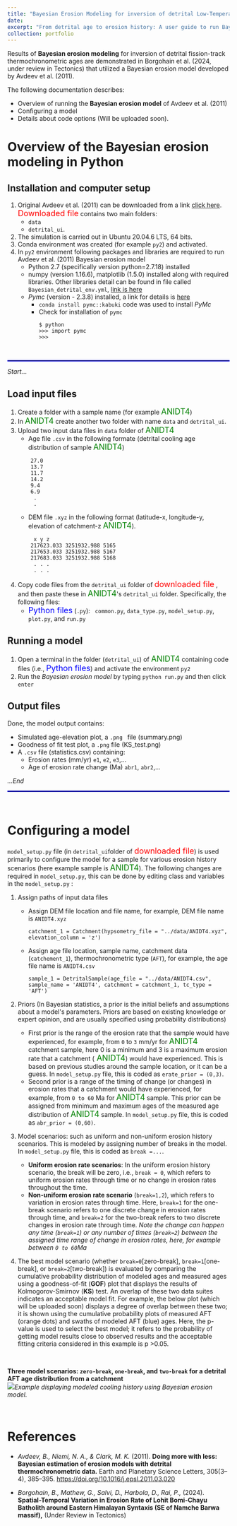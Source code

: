 ```yaml
---
title: "Bayesian Erosion Modeling for inversion of detrital Low-Temperature Thermochronometric ages"
date: 
excerpt: "From detrital age to erosion history: A user guide to run Bayesian Erosion Model  <br/><img src='/images/web_bayes_3.png'> "
collection: portfolio
---
```




Results of **Bayesian erosion modeling** for inversion of detrital fission-track thermochronometric ages are demonstrated in Borgohain et al. (2024, under review in Tectonics) that utilized a Bayesian erosion model developed by Avdeev et al. (2011). 

The following documentation describes: 
- Overview of running the **Bayesian erosion model** of Avdeev et al. (2011)
- Configuring a model 
- Details about code options (Will be uploaded soon). 



# Overview of the Bayesian erosion modeling in Python

## Installation and computer setup
1. Original Avdeev et al. (2011) can be downloaded from a link [click here](https://code.google.com/archive/p/thermochron/downloads). <span style="font-size:18px; color:red"> Downloaded file</span>  contains two main folders: 
   - ```data```
   - ```detrital_ui```.
2. The simulation is carried out in Ubuntu 20.04.6 LTS, 64 bits.
3. Conda environment was created (for example ```py2```) and activated.
4. In ```py2``` environment following packages and libraries are required to run Avdeev et al. (2011) Bayesian erosion model 
   - Python 2.7 (specifically version python=2.7.18) installed
   - numpy (version 1.16.6), matplotlib (1.5.0) installed along with required libraries. Other libraries detail can be found in file called ``` Bayesian_detrital_env.yml ```, [link is here](https://github.com/birajborgohain/Detrital-Thermochron-Avdeev-et-al.-2019/tree/main)
   - *Pymc* (version - 2.3.8) installed, a link for details is [here](https://pymcmc.readthedocs.io/en/latest/INSTALL.html)
      - ``` conda install pymc::kabuki ``` code was used to install *PyMc*
      - Check for installation of ```pymc```
         ```
         $ python
        >>> import pymc
        >>>
         ```
<br>
<hr style="border:1px solid blue">

*Start...*

## Load input files

1. Create a folder with a sample name (for example <span style="font-size:18px; color:green"> ANIDT4</span>)
2. In <span style="font-size:18px; color:green"> ANIDT4</span> create another two folder with name ```data``` and ```detrital_ui```.
3. Upload two input data files in ```data``` folder of <span style="font-size:18px; color:green"> ANIDT4</span>
     - Age file ```.csv``` in the following formate (detrital cooling age distribution of sample <span style="font-size:18px; color:green"> ANIDT4</span>)
      ```
          27.0
          13.7
          11.7
          14.2
          9.4
          6.9
           .
           .  
      ```
      - DEM file ```.xyz``` in the following format (latitude-x, longitude-y, elevation of catchment-z <span style="font-size:18px; color:green"> ANIDT4</span>).
      ```
           x y z 
          217623.033 3251932.988 5165
          217653.033 3251932.988 5167
          217683.033 3251932.988 5168
           . . .
           . . .
      ```
4. Copy code files from the ```detrital_ui``` folder of <span style="font-size:18px; color:red"> downloaded file</span> , and then paste these in <span style="font-size:18px; color:green"> ANIDT4</span>'s ```detrital_ui``` folder. Specifically, the following files:
     -  <span style="font-size:18px; color:blue"> Python files</span> (```.py```): ``` common.py```, ```data_type.py```, ```model_setup.py```, ```plot.py```, and ```run.py```



## Running a model

1. Open a terminal in the folder (```detrital_ui```) of <span style="font-size:18px; color:green"> ANIDT4</span> containing code files (i.e., <span style="font-size:18px; color:blue"> Python files</span>) and activate the environment ```py2``` 
2. Run the *Bayesian erosion model* by typing ```python run.py``` and then click ```enter```
  

## Output files
 
Done, the model output contains:
- Simulated age-elevation plot, a ```.png ``` file (summary.png)
- Goodness of fit test plot, a ```.png``` file (KS_test.png)
- A ```.csv``` file (statistics.csv) containing: 
  - Erosion rates (mm/yr) ```e1```, ```e2```, ```e3```,...
  - Age of erosion rate change  (Ma) ```abr1```, ```abr2```,...

*...End*
<hr style="border:1px solid blue">
<br>

# Configuring a model

```model_setup.py``` file (in ```detrital_ui```folder of <span style="font-size:18px; color:red"> downloaded file</span>) is used primarily to configure the model for a sample for various erosion history scenarios (here example sample is <span style="font-size:18px; color:green"> ANIDT4</span>). 
The following changes are required in ```model_setup.py```, this can be done by editing class and variables in the ```model_setup.py``` :
1. Assign paths of input data files
   - Assign DEM file location and file name, for example, DEM file name is ```ANIDT4.xyz```
      ```
      catchment_1 = Catchment(hypsometry_file = "../data/ANIDT4.xyz", elevation_column = 'z')
      ```
   - Assign age file location, sample name, catchment data (```catchement_1```), thermochronometric type (```AFT```), for example, the age file name is ```ANIDT4.csv```
      ```
      sample_1 = DetritalSample(age_file = "../data/ANIDT4.csv", sample_name = 'ANIDT4', catchment = catchment_1, tc_type = 'AFT')
      ```
2. Priors (In Bayesian statistics, a prior is the initial beliefs and assumptions about a model's parameters. Priors are based on existing knowledge or expert opinion, and are usually specified using probability distributions)
   - First prior is the range of the erosion rate that the sample would have experienced, for example, from ```0``` to ```3``` mm/yr for <span style="font-size:18px; color:green"> ANIDT4</span> catchment sample, here 0 is a minimum and 3 is a maximum erosion rate that a catchment (<span style="font-size:18px; color:green"> ANIDT4</span>) would have experienced. This is based on previous studies around the sample location, or it can be a guess. In ```model_setup.py``` file, this is coded as ```erate_prior = (0,3)```.
   - Second prior is a range of the timing of change (or changes) in erosion rates that a catchment would have experienced, for example, from ```0 to 60``` Ma for <span style="font-size:18px; color:green"> ANIDT4</span> sample. This prior can be assigned from minimum and maximum ages of the measured age distribution of <span style="font-size:18px; color:green"> ANIDT4</span> sample.  In ```model_setup.py``` file, this is coded as ```abr_prior = (0,60)```.

3. Model scenarios: such as uniform and non-uniform erosion history scenarios. This is modeled by assigning number of breaks in the model. In ```model_setup.py``` file, this is coded as ```break =...```.
   - **Uniform erosion rate scenarios**: In the uniform erosion history scenario, the break will be zero, i.e., ```break = 0```, which refers to uniform erosion rates through time or no change in erosion rates throughout the time.
   - **Non-uniform erosion rate scenario** (```break=1,2```), which refers to variation in erosion rates through time. Here, ```break=1``` for the one-break scenario refers to one discrete change in erosion rates through time, and ```break=2``` for the two-break refers to two discrete changes in erosion rate through time. *Note the change can happen any time (```break=1```) or any number of times (```break=2```) between the assigned time range of change in erosion rates, here, for example between ```0 to 60```Ma*
     
4. The best model scenario (whether  ```break=0```[zero-break], ```break=1```[one-break], or ```break=2```[two-break]) is evaluated by comparing the cumulative probability distribution of modeled ages and measured ages using a goodness-of-fit (**GOF**) plot that displays the results of Kolmogorov-Smirnov (**KS**) test. An overlap of these two data suites indicates an acceptable model fit. For example, the below plot (which will be uploaded soon) displays a degree of overlap between these two; it is shown using the cumulative probability plots of measured AFT (orange dots) and swaths of modeled AFT (blue) ages. Here, the p-value is used to select the best model; it refers to the probability of getting model results close to observed results and the acceptable fitting criteria considered in this example is p >0.05. 
<br>

**Three model scenarios: ```zero-break```, ```one-break```, and ```two-break``` for a detrital AFT age distribution from a catchment** <br/><img src='/images/break models.png'>*Example displaying modeled cooling history using Bayesian erosion model.*  
     
<br>

# References

- *Avdeev, B., Niemi, N. A., & Clark, M. K.* (2011). **Doing more with less: Bayesian estimation of erosion models with detrital thermochronometric data.** Earth and Planetary Science Letters, 305(3–4), 385–395. https://doi.org/10.1016/j.epsl.2011.03.020


- *Borgohain, B., Mathew, G., Salvi, D., Harbola, D., Rai, P.,* (2024). **Spatial-Temporal Variation in Erosion Rate of Lohit Bomi-Chayu Batholith around Eastern Himalayan Syntaxis (SE of Namche Barwa massif),** (Under Review in Tectonics)





